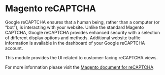 # Magento reCAPTCHA

Google reCAPTCHA ensures that a human being, rather than a computer (or “bot”), is interacting with your website. Unlike the standard Magento CAPTCHA, Google reCAPTCHA provides enhanced security with a selection of different display options and methods. Additional website traffic information is available in the dashboard of your Google reCAPTCHA account.

This module provides the UI related to customer-facing reCAPTCHA views.

For more information please visit the [Magento document for reCAPTCHA](https://docs.magento.com/user-guide/stores/security-google-recaptcha.html).
